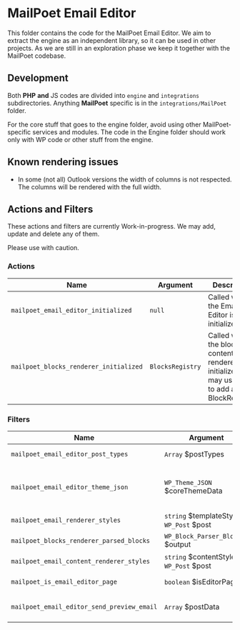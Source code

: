 # MailPoet Email Editor

This folder contains the code for the MailPoet Email Editor.
We aim to extract the engine as an independent library, so it can be used in other projects.
As we are still in an exploration phase we keep it together with the MailPoet codebase.

## Development

Both **PHP** **and** JS codes are divided into `engine` and `integrations` subdirectories.
Anything **MailPoet** specific is in the `integrations/MailPoet` folder.

For the core stuff that goes to the engine folder, avoid using other MailPoet-specific services and modules. The code in the Engine folder should work only with WP code or other stuff from the engine.

## Known rendering issues

- In some (not all) Outlook versions the width of columns is not respected. The columns will be rendered with the full width.

## Actions and Filters

These actions and filters are currently Work-in-progress.
We may add, update and delete any of them.

Please use with caution.

### Actions

| Name                                   | Argument         | Description                                                                                        |
|----------------------------------------|------------------|----------------------------------------------------------------------------------------------------|
| `mailpoet_email_editor_initialized`    | `null`           | Called when the Email Editor is initialized                                                        |
| `mailpoet_blocks_renderer_initialized` | `BlocksRegistry` | Called when the block content renderer is initialized. You may use this to add a new BlockRenderer |

### Filters

| Name                                       | Argument                                  | Return                                                       | Description                                                                                                                                                         |
|--------------------------------------------|-------------------------------------------|--------------------------------------------------------------|---------------------------------------------------------------------------------------------------------------------------------------------------------------------|
| `mailpoet_email_editor_post_types`         | `Array` $postTypes                        | `Array` EmailPostType                                        | Applied to the list of post types used by the `getPostTypes` method                                                                                                 |
| `mailpoet_email_editor_theme_json`         | `WP_Theme_JSON` $coreThemeData            | `WP_Theme_JSON` $themeJson                                   | Applied to the theme json data. This theme json data is created from the merging of the `WP_Theme_JSON_Resolver::get_core_data` and MailPoet owns `theme.json` file |
| `mailpoet_email_renderer_styles`           | `string` $templateStyles, `WP_Post` $post | `string` $templateStyles                                     | Applied to the email editor template styles.                                                                                                                        |
| `mailpoet_blocks_renderer_parsed_blocks`   | `WP_Block_Parser_Block[]` $output         | `WP_Block_Parser_Block[]` $output                            | Applied to the result of parsed blocks created by the BlocksParser.                                                                                                 |
| `mailpoet_email_content_renderer_styles`   | `string` $contentStyles, `WP_Post` $post  | `string` $contentStyles                                      | Applied to the inline content styles prior to use by the CSS Inliner.                                                                                               |
| `mailpoet_is_email_editor_page`            | `boolean` $isEditorPage                   | `boolean`                                                    | Check current page is the email editor page                                                                                                                         |
| `mailpoet_email_editor_send_preview_email` | `Array` $postData                         | `boolean` Result of processing. Was email sent successfully? | Allows override of the send preview mail function. Folks may choose to use custom implementation                                                                    |
